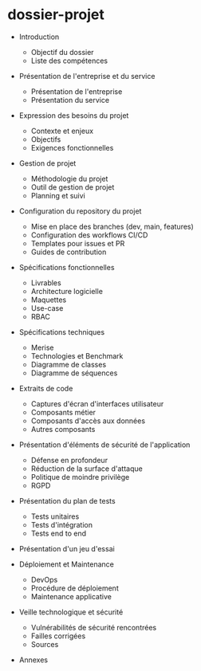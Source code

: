 # dossier-projet

- Introduction
    - Objectif du dossier
    - Liste des compétences

- Présentation de l'entreprise et du service
    - Présentation de l'entreprise
    - Présentation du service
    

- Expression des besoins du projet
    - Contexte et enjeux
    - Objectifs
    - Exigences fonctionnelles 

    
- Gestion de projet
    - Méthodologie du projet
    - Outil de gestion de projet
    - Planning et suivi 

- Configuration du repository du projet
    - Mise en place des branches (dev, main, features)
    - Configuration des workflows CI/CD
    - Templates pour issues et PR
    - Guides de contribution

- Spécifications fonctionnelles
    - Livrables
    - Architecture logicielle 
    - Maquettes
    - Use-case
    - RBAC

- Spécifications techniques
    - Merise
    - Technologies et Benchmark
    - Diagramme de classes
    - Diagramme de séquences

- Extraits de code
    - Captures d'écran d'interfaces utilisateur
    - Composants métier
    - Composants d'accès aux données
    - Autres composants

- Présentation d'éléments de sécurité de l'application
    - Défense en profondeur
    - Réduction de la surface d'attaque
    - Politique de moindre privilège
    - RGPD

- Présentation du plan de tests
    - Tests unitaires
    - Tests d'intégration 
    - Tests end to end
    
- Présentation d'un jeu d'essai

- Déploiement et Maintenance
    - DevOps
    - Procédure de déploiement
    - Maintenance applicative

- Veille technologique et sécurité
    - Vulnérabilités de sécurité rencontrées
    - Failles corrigées
    - Sources

- Annexes


    



